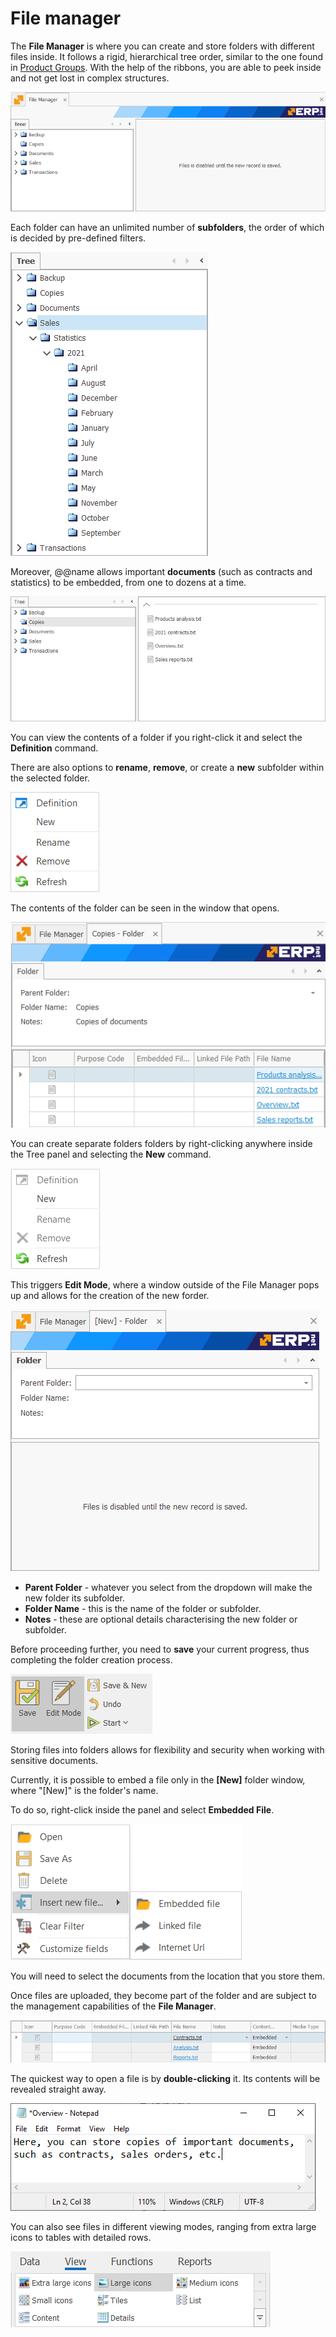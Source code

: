 # File manager

The **File Manager** is where you can create and store folders with different files inside. It follows a rigid, hierarchical tree order, similar to the one found in [Product Groups](https://docs.erp.net/tech/modules/general/products/product-groups/index.html). With the help of the ribbons, you are able to peek inside and not get lost in complex structures.

![File Manager](pictures/fm17.png)

Each folder can have an unlimited number of **subfolders**, the order of which is decided by pre-defined filters. 

![File Manager](pictures/fm16.png)

Moreover, @@name allows important **documents** (such as contracts and statistics) to be embedded, from one to dozens at a time.

![File Manag](pictures/fm4.png)

You can view the contents of a folder if you right-click it and select the **Definition** command. 

There are also options to **rename**, **remove**, or create a **new** subfolder within the selected folder.

![File Manag](pictures/fm26.png)

The contents of the folder can be seen in the window that opens. 

![File Manag](pictures/fm28.png)

You can create separate folders folders by right-clicking anywhere inside the Tree panel and selecting the **New** command. 

![File Manag](pictures/fm18.png)

This triggers **Edit Mode**, where a window outside of the File Manager pops up and allows for the creation of the new forder. 

![File Manager](pictures/fm21.png)

- **Parent Folder** - whatever you select from the dropdown will make the new folder its subfolder.
- **Folder Name** - this is the name of the folder or subfolder.
- **Notes** - these are optional details characterising the new folder or subfolder.

Before proceeding further, you need to **save** your current progress, thus completing the folder creation process.

![File Manag](pictures/fm7.png)

Storing files into folders allows for flexibility and security when working with sensitive documents.

Currently, it is possible to embed a file only in the **[New]** folder window, where "[New]" is the folder's name.

To do so, right-click inside the panel and select **Embedded File**.

![File Manag](pictures/fm8.png)

You will need to select the documents from the location that you store them.

Once files are uploaded, they become part of the folder and are subject to the management capabilities of the **File Manager**.

![File Manag](pictures/fm13.png)

The quickest way to open a file is by **double-clicking** it. Its contents will be revealed straight away. 

![File Manag](pictures/fm14.png)

You can also see files in different viewing modes, ranging from extra large icons to tables with detailed rows.

![File Manag](pictures/fm22.png)



